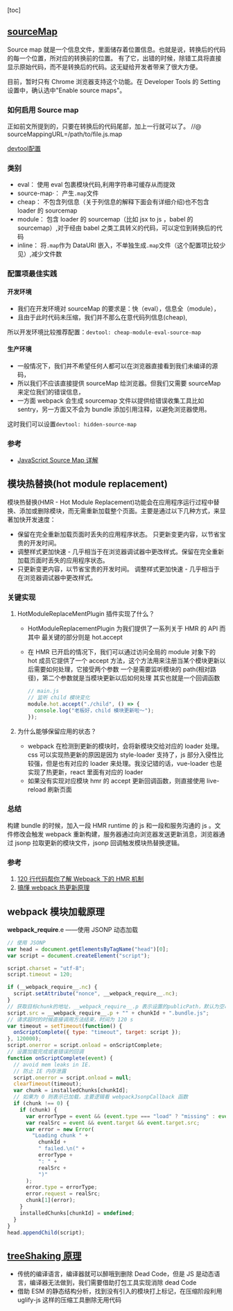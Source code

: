 [toc]

## [sourceMap](https://juejin.cn/post/6969748500938489892#heading-3)

Source map 就是一个信息文件，里面储存着位置信息。也就是说，转换后的代码的每一个位置，所对应的转换前的位置。
有了它，出错的时候，除错工具将直接显示原始代码，而不是转换后的代码。这无疑给开发者带来了很大方便。

目前，暂时只有 Chrome 浏览器支持这个功能。在 Developer Tools 的 Setting 设置中，确认选中"Enable source maps"。

### 如何启用 Source map

正如前文所提到的，只要在转换后的代码尾部，加上一行就可以了。
//@ sourceMappingURL=/path/to/file.js.map

[devtool配置](https://www.webpackjs.com/configuration/devtool/#devtool)

### 类别

- eval： 使用 eval 包裹模块代码,利用字符串可缓存从而提效
- source-map·： 产生`.map`文件
- cheap： 不包含列信息（关于列信息的解释下面会有详细介绍)也不包含 loader 的 sourcemap
- module： 包含 loader 的 sourcemap（比如 jsx to js ，babel 的 sourcemap）,对于经由 babel 之类工具转义的代码，可以定位到转换后的代码
- inline： 将`.map`作为 DataURI 嵌入，不单独生成`.map`文件（这个配置项比较少见）,减少文件数

### 配置项最佳实践

#### 开发环境

- 我们在开发环境对 sourceMap 的要求是：快（eval），信息全（module），
- 且由于此时代码未压缩，我们并不那么在意代码列信息(cheap),

所以开发环境比较推荐配置：`devtool: cheap-module-eval-source-map`

#### 生产环境

- 一般情况下，我们并不希望任何人都可以在浏览器直接看到我们未编译的源码，
- 所以我们不应该直接提供 sourceMap 给浏览器。但我们又需要 sourceMap 来定位我们的错误信息，
- 一方面 webpack 会生成 sourcemap 文件以提供给错误收集工具比如 sentry，另一方面又不会为 bundle 添加引用注释，以避免浏览器使用。

这时我们可以设置`devtool: hidden-source-map`

### 参考

- [JavaScript Source Map 详解](https://www.ruanyifeng.com/blog/2013/01/javascript_source_map.html)

## 模块热替换(hot module replacement)

模块热替换(HMR - Hot Module Replacement)功能会在应用程序运行过程中替换、添加或删除模块，而无需重新加载整个页面。主要是通过以下几种方式，来显著加快开发速度：

- 保留在完全重新加载页面时丢失的应用程序状态。
  只更新变更内容，以节省宝贵的开发时间。
- 调整样式更加快速 - 几乎相当于在浏览器调试器中更改样式。保留在完全重新加载页面时丢失的应用程序状态。
- 只更新变更内容，以节省宝贵的开发时间。
  调整样式更加快速 - 几乎相当于在浏览器调试器中更改样式。

### 关键实现

1. HotModuleReplaceMentPlugin 插件实现了什么？

   - HotModuleReplacementPlugin 为我们提供了一系列关于 HMR 的 API 而其中 最关键的部分则是 hot.accept

   - 在 HMR 已开启的情况下，我们可以通过访问全局的 module 对象下的 hot 成员它提供了一个 accept 方法，这个方法用来注册当某个模块更新以后需要如何处理，它接受两个参数 一个是需要监听模块的 path(相对路径)，第二个参数就是当模块更新以后如何处理 其实也就是一个回调函数

     ```js
     // main.js
     // 监听 child 模块变化
     module.hot.accept("./child", () => {
       console.log("老板好，child 模块更新啦～");
     });
     ```

2. 为什么能够保留应用的状态？

   - webpack 在检测到更新的模块时，会将新模块交给对应的 loader 处理。css 可以实现热更新的原因是因为 style-loader 支持了，js 部分入侵性比较强，但是也有对应的 loader 来处理。我没记错的话，vue-loader 也是实现了热更新，react 里面有对应的 loader
   - 如果没有实现对应模块 hmr 的 accept 更新回调函数，则直接使用 live-reload 刷新页面

### 总结

构建 bundle 的时候，加入一段 HMR runtime 的 js 和一段和服务沟通的 js 。文件修改会触发 webpack 重新构建，服务器通过向浏览器发送更新消息，浏览器通过 jsonp 拉取更新的模块文件，jsonp 回调触发模块热替换逻辑。

### 参考

1. [120 行代码帮你了解 Webpack 下的 HMR 机制](https://juejin.cn/post/6973825927708934174#heading-8)
2. [搞懂 webpack 热更新原理](https://github.com/careteenL/webpack-hmr)

## webpack 模块加载原理

**webpack_require**.e ——使用 JSONP 动态加载

```js
// 使用 JSONP
var head = document.getElementsByTagName("head")[0];
var script = document.createElement("script");

script.charset = "utf-8";
script.timeout = 120;

if (__webpack_require__.nc) {
  script.setAttribute("nonce", __webpack_require__.nc);
}
// 获取目标chunk的地址，__webpack_require__.p 表示设置的publicPath，默认为空串
script.src = __webpack_require__.p + "" + chunkId + ".bundle.js";
// 请求超时的时候直接调用方法结束，时间为 120 s
var timeout = setTimeout(function() {
  onScriptComplete({ type: "timeout", target: script });
}, 120000);
script.onerror = script.onload = onScriptComplete;
// 设置加载完成或者错误的回调
function onScriptComplete(event) {
  // avoid mem leaks in IE.
  // 防止 IE 内存泄露
  script.onerror = script.onload = null;
  clearTimeout(timeout);
  var chunk = installedChunks[chunkId];
  // 如果为 0 则表示已加载，主要逻辑看 webpackJsonpCallback 函数
  if (chunk !== 0) {
    if (chunk) {
      var errorType = event && (event.type === "load" ? "missing" : event.type);
      var realSrc = event && event.target && event.target.src;
      var error = new Error(
        "Loading chunk " +
          chunkId +
          " failed.\n(" +
          errorType +
          ": " +
          realSrc +
          ")"
      );
      error.type = errorType;
      error.request = realSrc;
      chunk[1](error);
    }
    installedChunks[chunkId] = undefined;
  }
}
head.appendChild(script);
```

## [treeShaking 原理](https://segmentfault.com/a/1190000022194321)

- 传统的编译语言，编译器就可以醉哦到删除 Dead Code，但是 JS 是动态语言，编译器无法做到，我们需要借助打包工具实现消除 dead Code
- 借助 ESM 的静态结构分析，找到没有引入的模块打上标记，在压缩阶段利用 uglify-js 这样的压缩工具删除无用代码
